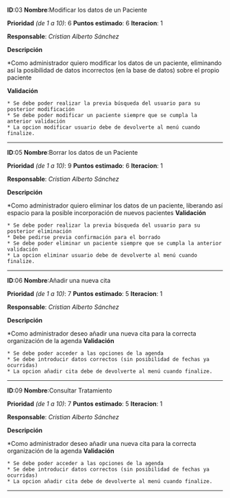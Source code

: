 **ID**:03 **Nombre**:Modificar los datos de un Paciente

**Prioridad** *(de 1 a 10)*: 6 **Puntos estimado**: 6 **Iteracion**: 1

**Responsable**: *Cristian Alberto Sánchez*

**Descripción**

  *Como administrador quiero modificar los datos de un paciente, eliminando así la posibilidad de datos incorrectos (en la base de datos) sobre el propio paciente

**Validación**

	* Se debe poder realizar la previa búsqueda del usuario para su posterior modificación
	* Se debe poder modificar un paciente siempre que se cumpla la anterior validación
	* La opcion modificar usuario debe de devolverte al menú cuando finalize.

---


**ID**:05 **Nombre**:Borrar los datos de un Paciente

**Prioridad** *(de 1 a 10)*: 9 **Puntos estimado**: 6 **Iteracion**: 1

**Responsable**: *Cristian Alberto Sánchez*

**Descripción**

  *Como administrador quiero eliminar los datos de un paciente, liberando así espacio para la posible incorporación de nuevos pacientes
**Validación**

	* Se debe poder realizar la previa búsqueda del usuario para su posterior eliminación
	* Debe pedirse previa confirmación para el borrado
	* Se debe poder eliminar un paciente siempre que se cumpla la anterior validación
	* La opcion eliminar usuario debe de devolverte al menú cuando finalize.

---

**ID**:06 **Nombre**:Añadir una nueva cita

**Prioridad** *(de 1 a 10)*: 7 **Puntos estimado**: 5 **Iteracion**: 1

**Responsable**: *Cristian Alberto Sánchez*

**Descripción**

  *Como administrador deseo añadir una nueva cita para la correcta organización de la agenda
**Validación**

	* Se debe poder acceder a las opciones de la agenda
	* Se debe introducir datos correctos (sin posibilidad de fechas ya ocurridas)
	* La opcion añadir cita debe de devolverte al menú cuando finalize.

---


**ID**:09 **Nombre**:Consultar Tratamiento

**Prioridad** *(de 1 a 10)*: 7 **Puntos estimado**: 5 **Iteracion**: 1

**Responsable**: *Cristian Alberto Sánchez*

**Descripción**

  *Como administrador deseo añadir una nueva cita para la correcta organización de la agenda
**Validación**

	* Se debe poder acceder a las opciones de la agenda
	* Se debe introducir datos correctos (sin posibilidad de fechas ya ocurridas)
	* La opcion añadir cita debe de devolverte al menú cuando finalize.

---
